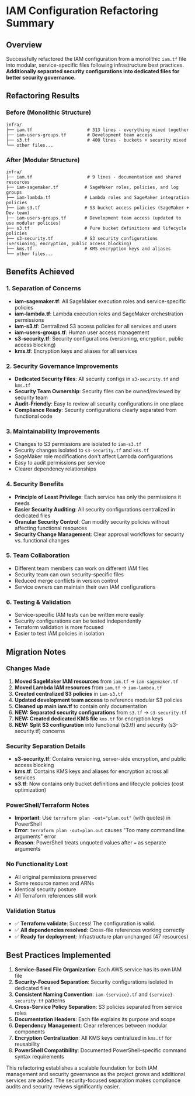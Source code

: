 # IAM Configuration Refactoring Summary

## Overview
Successfully refactored the IAM configuration from a monolithic `iam.tf` file into modular, service-specific files following infrastructure best practices. **Additionally separated security configurations into dedicated files for better security governance.**

## Refactoring Results

### Before (Monolithic Structure)
```
infra/
├── iam.tf                     # 313 lines - everything mixed together
├── iam-users-groups.tf        # Development team access
├── s3.tf                      # 400 lines - buckets + security mixed
└── other files...
```

### After (Modular Structure)
```
infra/
├── iam.tf                     # 9 lines - documentation and shared resources
├── iam-sagemaker.tf          # SageMaker roles, policies, and log groups
├── iam-lambda.tf             # Lambda roles and SageMaker integration policies  
├── iam-s3.tf                 # S3 bucket access policies (SageMaker + Dev team)
├── iam-users-groups.tf       # Development team access (updated to use modular policies)
├── s3.tf                     # Pure bucket definitions and lifecycle policies
├── s3-security.tf            # S3 security configurations (versioning, encryption, public access blocking)
├── kms.tf                    # KMS encryption keys and aliases
└── other files...
```

## Benefits Achieved

### 1. **Separation of Concerns**
- **iam-sagemaker.tf**: All SageMaker execution roles and service-specific policies
- **iam-lambda.tf**: Lambda execution roles and SageMaker orchestration permissions
- **iam-s3.tf**: Centralized S3 access policies for all services and users
- **iam-users-groups.tf**: Human user access management
- **s3-security.tf**: Security configurations (versioning, encryption, public access blocking)
- **kms.tf**: Encryption keys and aliases for all services

### 2. **Security Governance Improvements**
- **Dedicated Security Files**: All security configs in `s3-security.tf` and `kms.tf`
- **Security Team Ownership**: Security files can be owned/reviewed by security team
- **Audit-Friendly**: Easy to review all security configurations in one place
- **Compliance Ready**: Security configurations clearly separated from functional code

### 3. **Maintainability Improvements**
- Changes to S3 permissions are isolated to `iam-s3.tf`
- Security changes isolated to `s3-security.tf` and `kms.tf`
- SageMaker role modifications don't affect Lambda configurations
- Easy to audit permissions per service
- Clearer dependency relationships

### 4. **Security Benefits**
- **Principle of Least Privilege**: Each service has only the permissions it needs
- **Easier Security Auditing**: All security configurations centralized in dedicated files
- **Granular Security Control**: Can modify security policies without affecting functional resources
- **Security Change Management**: Clear approval workflows for security vs. functional changes

### 5. **Team Collaboration**
- Different team members can work on different IAM files
- Security team can own security-specific files
- Reduced merge conflicts in version control
- Service owners can maintain their own IAM configurations

### 6. **Testing & Validation**
- Service-specific IAM tests can be written more easily
- Security configurations can be tested independently
- Terraform validation is more focused
- Easier to test IAM policies in isolation

## Migration Notes

### Changes Made
1. **Moved SageMaker IAM resources** from `iam.tf` → `iam-sagemaker.tf`
2. **Moved Lambda IAM resources** from `iam.tf` → `iam-lambda.tf`
3. **Created centralized S3 policies** in `iam-s3.tf`
4. **Updated development team access** to reference modular S3 policies
5. **Cleaned up main iam.tf** to contain only documentation
6. **NEW: Separated security configurations** from `s3.tf` → `s3-security.tf`
7. **NEW: Created dedicated KMS file** `kms.tf` for encryption keys
8. **NEW: Split S3 configuration** into functional (s3.tf) and security (s3-security.tf) concerns

### Security Separation Details
- **s3-security.tf**: Contains versioning, server-side encryption, and public access blocking
- **kms.tf**: Contains KMS keys and aliases for encryption across all services
- **s3.tf**: Now contains only bucket definitions and lifecycle policies (cost optimization)

### PowerShell/Terraform Notes
- **Important**: Use `terraform plan -out="plan.out"` (with quotes) in PowerShell
- **Error**: `terraform plan -out=plan.out` causes "Too many command line arguments" error
- **Reason**: PowerShell treats unquoted values after `=` as separate arguments

### No Functionality Lost
- All original permissions preserved
- Same resource names and ARNs
- Identical security posture
- All Terraform references still work

### Validation Status
- ✅ **Terraform validate**: Success! The configuration is valid.
- ✅ **All dependencies resolved**: Cross-file references working correctly
- ✅ **Ready for deployment**: Infrastructure plan unchanged (47 resources)

## Best Practices Implemented

1. **Service-Based File Organization**: Each AWS service has its own IAM file
2. **Security-Focused Separation**: Security configurations isolated in dedicated files
3. **Consistent Naming Convention**: `iam-{service}.tf` and `{service}-security.tf` patterns
4. **Cross-Service Policy Separation**: S3 policies separated from service roles
5. **Documentation Headers**: Each file explains its purpose and scope
6. **Dependency Management**: Clear references between modular components
7. **Encryption Centralization**: All KMS keys centralized in `kms.tf` for reusability
8. **PowerShell Compatibility**: Documented PowerShell-specific command syntax requirements

This refactoring establishes a scalable foundation for both IAM management and security governance as the project grows and additional services are added. The security-focused separation makes compliance audits and security reviews significantly easier.
